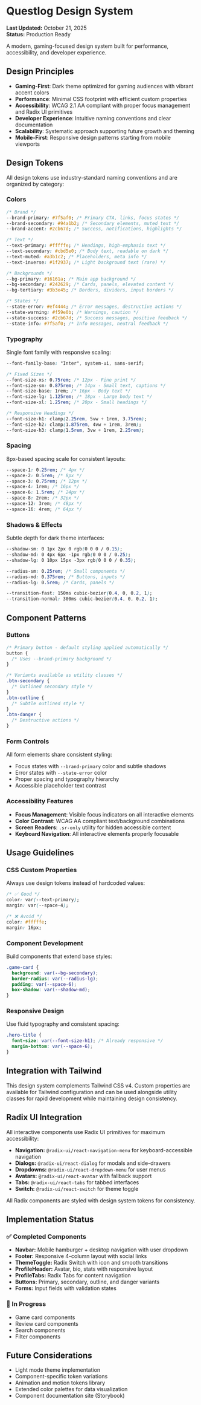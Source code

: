 # Questlog Design System

**Last Updated:** October 21, 2025  
**Status:** Production Ready

A modern, gaming-focused design system built for performance, accessibility, and developer experience.

## Design Principles

- **Gaming-First**: Dark theme optimized for gaming audiences with vibrant accent colors
- **Performance**: Minimal CSS footprint with efficient custom properties
- **Accessibility**: WCAG 2.1 AA compliant with proper focus management and Radix UI primitives
- **Developer Experience**: Intuitive naming conventions and clear documentation
- **Scalability**: Systematic approach supporting future growth and theming
- **Mobile-First**: Responsive design patterns starting from mobile viewports

## Design Tokens

All design tokens use industry-standard naming conventions and are organized by category:

### Colors

```css
/* Brand */
--brand-primary: #7f5af0; /* Primary CTA, links, focus states */
--brand-secondary: #94a1b2; /* Secondary elements, muted text */
--brand-accent: #2cb67d; /* Success, notifications, highlights */

/* Text */
--text-primary: #fffffe; /* Headings, high-emphasis text */
--text-secondary: #cbd5e0; /* Body text, readable on dark */
--text-muted: #a3b1c2; /* Placeholders, meta info */
--text-inverse: #1f2937; /* Light background text (rare) */

/* Backgrounds */
--bg-primary: #16161a; /* Main app background */
--bg-secondary: #242629; /* Cards, panels, elevated content */
--bg-tertiary: #3b3e45; /* Borders, dividers, input borders */

/* States */
--state-error: #ef4444; /* Error messages, destructive actions */
--state-warning: #f59e0b; /* Warnings, caution */
--state-success: #2cb67d; /* Success messages, positive feedback */
--state-info: #7f5af0; /* Info messages, neutral feedback */
```

### Typography

Single font family with responsive scaling:

```css
--font-family-base: "Inter", system-ui, sans-serif;

/* Fixed Sizes */
--font-size-xs: 0.75rem; /* 12px - Fine print */
--font-size-sm: 0.875rem; /* 14px - Small text, captions */
--font-size-base: 1rem; /* 16px - Body text */
--font-size-lg: 1.125rem; /* 18px - Large body text */
--font-size-xl: 1.25rem; /* 20px - Small headings */

/* Responsive Headings */
--font-size-h1: clamp(2.25rem, 5vw + 1rem, 3.75rem);
--font-size-h2: clamp(1.875rem, 4vw + 1rem, 3rem);
--font-size-h3: clamp(1.5rem, 3vw + 1rem, 2.25rem);
```

### Spacing

8px-based spacing scale for consistent layouts:

```css
--space-1: 0.25rem; /* 4px */
--space-2: 0.5rem; /* 8px */
--space-3: 0.75rem; /* 12px */
--space-4: 1rem; /* 16px */
--space-6: 1.5rem; /* 24px */
--space-8: 2rem; /* 32px */
--space-12: 3rem; /* 48px */
--space-16: 4rem; /* 64px */
```

### Shadows & Effects

Subtle depth for dark theme interfaces:

```css
--shadow-sm: 0 1px 2px 0 rgb(0 0 0 / 0.15);
--shadow-md: 0 4px 6px -1px rgb(0 0 0 / 0.25);
--shadow-lg: 0 10px 15px -3px rgb(0 0 0 / 0.35);

--radius-sm: 0.25rem; /* Small components */
--radius-md: 0.375rem; /* Buttons, inputs */
--radius-lg: 0.5rem; /* Cards, panels */

--transition-fast: 150ms cubic-bezier(0.4, 0, 0.2, 1);
--transition-normal: 300ms cubic-bezier(0.4, 0, 0.2, 1);
```

## Component Patterns

### Buttons

```css
/* Primary button - default styling applied automatically */
button {
  /* Uses --brand-primary background */
}

/* Variants available as utility classes */
.btn-secondary {
  /* Outlined secondary style */
}
.btn-outline {
  /* Subtle outlined style */
}
.btn-danger {
  /* Destructive actions */
}
```

### Form Controls

All form elements share consistent styling:

- Focus states with `--brand-primary` color and subtle shadows
- Error states with `--state-error` color
- Proper spacing and typography hierarchy
- Accessible placeholder text contrast

### Accessibility Features

- **Focus Management**: Visible focus indicators on all interactive elements
- **Color Contrast**: WCAG AA compliant text/background combinations
- **Screen Readers**: `.sr-only` utility for hidden accessible content
- **Keyboard Navigation**: All interactive elements properly focusable

## Usage Guidelines

### CSS Custom Properties

Always use design tokens instead of hardcoded values:

```css
/* ✅ Good */
color: var(--text-primary);
margin: var(--space-4);

/* ❌ Avoid */
color: #fffffe;
margin: 16px;
```

### Component Development

Build components that extend base styles:

```css
.game-card {
  background: var(--bg-secondary);
  border-radius: var(--radius-lg);
  padding: var(--space-6);
  box-shadow: var(--shadow-md);
}
```

### Responsive Design

Use fluid typography and consistent spacing:

```css
.hero-title {
  font-size: var(--font-size-h1); /* Already responsive */
  margin-bottom: var(--space-6);
}
```

## Integration with Tailwind

This design system complements Tailwind CSS v4. Custom properties are available for Tailwind configuration and can be used alongside utility classes for rapid development while maintaining design consistency.

## Radix UI Integration

All interactive components use Radix UI primitives for maximum accessibility:

- **Navigation:** `@radix-ui/react-navigation-menu` for keyboard-accessible navigation
- **Dialogs:** `@radix-ui/react-dialog` for modals and side-drawers
- **Dropdowns:** `@radix-ui/react-dropdown-menu` for user menus
- **Avatars:** `@radix-ui/react-avatar` with fallback support
- **Tabs:** `@radix-ui/react-tabs` for tabbed interfaces
- **Switch:** `@radix-ui/react-switch` for theme toggle

All Radix components are styled with design system tokens for consistency.

## Implementation Status

### ✅ Completed Components
- **Navbar:** Mobile hamburger + desktop navigation with user dropdown
- **Footer:** Responsive 4-column layout with social links
- **ThemeToggle:** Radix Switch with icon and smooth transitions
- **ProfileHeader:** Avatar, bio, stats with responsive layout
- **ProfileTabs:** Radix Tabs for content navigation
- **Buttons:** Primary, secondary, outline, and danger variants
- **Forms:** Input fields with validation states

### 🔄 In Progress
- Game card components
- Review card components
- Search components
- Filter components

## Future Considerations

- Light mode theme implementation
- Component-specific token variations
- Animation and motion tokens library
- Extended color palettes for data visualization
- Component documentation site (Storybook)

